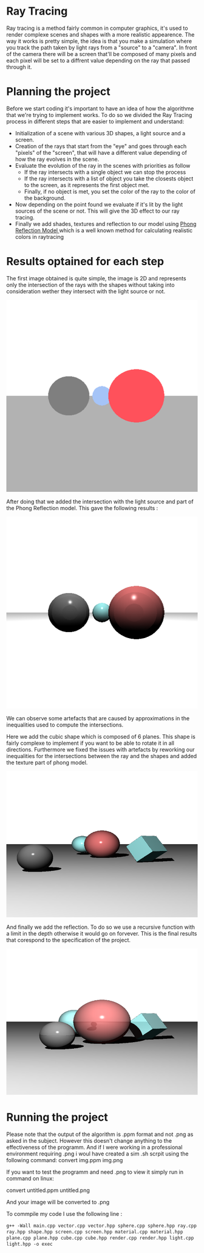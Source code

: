 # Ray Tracing

Ray tracing is a method fairly common in computer graphics, it's used to render complexe scenes and shapes with a more realistic appearence. The way it works is pretty simple, the idea is that you make a simulation where you track the path taken by light rays from a "source" to a "camera". In front of the camera there will be a screen that'll be composed of many pixels and each pixel will be set to a diffrent value depending on the ray that passed through it.  

# Planning the project

Before we start coding it's important to have an idea of how the algorithme that we're trying to implement works. To do so we divided the Ray Tracing process in different steps that are easier to implement and understand:

- Initialization of a scene with various 3D shapes, a light source and a screen. 
- Creation of the rays that start from the "eye" and goes through each "pixels" of the "screen", that will have a different value depending of how the ray evolves in the scene.
- Evaluate the evolution of the ray in the scenes with priorities as follow
    - If the ray intersects with a single object we can stop the process
    - If the ray intersects with a list of object you take the closests object to the screen, as it represents the first object met.
    - Finally, if no object is met, you set the color of the ray to the color of the background.
- Now depending on the point found we evaluate if it's lit by the light sources of the scene or not.  This will give the 3D effect to our ray tracing. 
- Finally we add shades, textures and reflection to our model using [ Phong Reflection Model ](https://en.wikipedia.org/wiki/Phong_reflection_model) which is a well known method for calculating realistic colors in raytracing

# Results optained for each step

The first image obtained is quite simple, the image is 2D and represents only the intersection of the rays with the shapes without taking into consideration wether they intersect with the light source or not. 


![2D representation](/assets/simple_intersection_2D_image.png)


After doing that we added the intersection with the light source and part of the Phong Reflection model. This gave the following results :

![2D representation](/assets/first_try_limits_at_edges.png)

We can observe some artefacts that are caused by approximations in the inequalities used to compute the intersections.


Here we add the cubic shape which is composed of 6 planes.  This shape is fairly complexe to implement if you want to be able to rotate it in all directions. Furthermore we fixed the issues with artefacts by reworking our inequalities for the intersections between the ray and the shapes and added the texture part of phong model.

![2D representation](/assets/lighting_fixe_no_reflectio.png) 

And finally we add the reflection. To do so we use a recursive function with a limit in the depth otherwise it would go on forvever. This is the final results that corespond to the specification of the project.

![2D representation](/assets/reflection_added.png)



# Running the project 

Please note that the output of the algorithm is .ppm format and not .png as asked in the subject. However this doesn't change anything to the effectiveness of the programm.
And if I were working in a professional environment requiring .png i woul have created a sim .sh scrpit using the following command:
convert img.ppm img.png

If you want to test the programm and need .png to view it simply run in command on linux:

convert untitled.ppm untitled.png

And your image will be converted to .png

To commpile my code I use the following line :
```
g++ -Wall main.cpp vector.cpp vector.hpp sphere.cpp sphere.hpp ray.cpp ray.hpp shape.hpp screen.cpp screen.hpp material.cpp material.hpp plane.cpp plane.hpp cube.cpp cube.hpp render.cpp render.hpp light.cpp light.hpp -o exec
```
